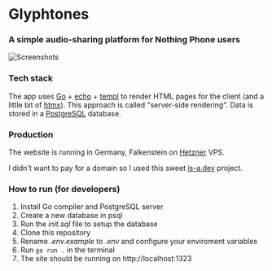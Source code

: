 # Glyphtones
### A simple audio-sharing platform for Nothing Phone users

![Screenshots](https://s3-nothing-prod.s3.eu-central-1.amazonaws.com/2025-01-04/1735987786-859251-render.png)

### Tech stack
The app uses [Go](https://go.dev/) + [echo](https://echo.labstack.com/) + [templ](https://github.com/a-h/templ) to render HTML pages for the client (and a little bit of [htmx](https://htmx.org/)). This approach is called "server-side rendering". Data is stored in a [PostgreSQL](https://www.postgresql.org/) database. 

### Production
The website is running in Germany, Falkenstein on [Hetzner](https://www.hetzner.com/cloud/) VPS.

I didn't want to pay for a domain so I used this sweet [is-a.dev](https://is-a.dev/) project.

### How to run (for developers)
1. Install Go compiler and PostgreSQL server
2. Create a new database in psql
3. Run the _init.sql_ file to setup the database
4. Clone this repository
5. Rename _.env.example_ to _.env_ and configure your enviroment variables
6. Run `go run .` in the terminal
7. The site should be running on http://localhost:1323